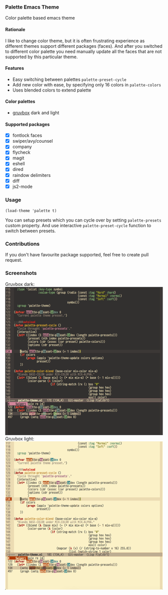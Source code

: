 ### Palette Emacs Theme
Color palette based emacs theme

#### Rationale
I like to change color theme, but it is often frustrating experience as different themes support different packages (faces). And after you switched to different color palette you need manually update all the faces that are not supported by this particular theme.

#### Features
 - Easy switching between palettes `palette-preset-cycle`
 - Add new color with ease, by specifying only 16 colors in `palette-colors`
 - Uses blended colors to extend palette

#### Color palettes
 - [gruvbox](https://github.com/morhetz/gruvbox) dark and light

#### Supported packages
  - [X] fontlock faces
  - [X] swiper/avy/counsel
  - [X] company
  - [X] flycheck
  - [X] magit
  - [X] eshell
  - [X] dired
  - [X] raindow delimiters
  - [X] diff
  - [X] js2-mode

### Usage
```emacs-lisp
(load-theme 'palette t)
```
You can setup presets which you can cycle over by setting `palette-presets` custom property. And use interactive `palette-preset-cycle` function to switch between presets.

### Contributions
If you don't have favourite package supported, feel free to create pull request. 

### Screenshots
Gruvbox dark:
![gruvbox dark](/imgs/gruvbox-dark.png "gruvbox dark")
Gruvbox light:
![gruvbox light](/imgs/gruvbox-light.png "gruvbox light")
